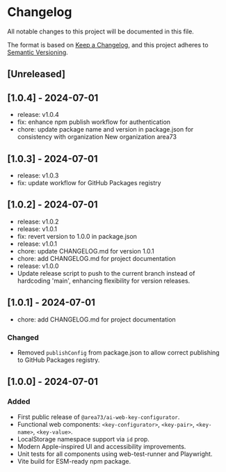 # Changelog

All notable changes to this project will be documented in this file.

The format is based on [Keep a Changelog](https://keepachangelog.com/en/1.1.0/),
and this project adheres to [Semantic Versioning](https://semver.org/spec/v2.0.0.html).

## [Unreleased]

## [1.0.4] - 2024-07-01

- release: v1.0.4
- fix: enhance npm publish workflow for authentication
- chore: update package name and version in package.json for consistency with organization New organization area73

## [1.0.3] - 2024-07-01

- release: v1.0.3
- fix: update workflow for GitHub Packages registry

## [1.0.2] - 2024-07-01

- release: v1.0.2
- release: v1.0.1
- fix: revert version to 1.0.0 in package.json
- release: v1.0.1
- chore: update CHANGELOG.md for version 1.0.1
- chore: add CHANGELOG.md for project documentation
- release: v1.0.0
- Update release script to push to the current branch instead of hardcoding 'main', enhancing flexibility for version releases.

## [1.0.1] - 2024-07-01

- chore: add CHANGELOG.md for project documentation

### Changed

- Removed `publishConfig` from package.json to allow correct publishing to GitHub Packages registry.

## [1.0.0] - 2024-07-01

### Added

- First public release of `@area73/ai-web-key-configurator`.
- Functional web components: `<key-configurator>`, `<key-pair>`, `<key-name>`, `<key-value>`.
- LocalStorage namespace support via `id` prop.
- Modern Apple-inspired UI and accessibility improvements.
- Unit tests for all components using web-test-runner and Playwright.
- Vite build for ESM-ready npm package.
